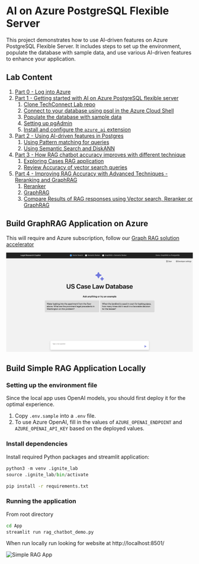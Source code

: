 # AI on Azure PostgreSQL Flexible Server

This project demonstrates how to use AI-driven features on Azure PostgreSQL Flexible Server. It includes steps to set up the environment, populate the database with sample data, and use various AI-driven features to enhance your application.

## Lab Content

1. [Part 0 - Log into Azure](#part-0---log-into-azure)
1. [Part 1 - Getting started with AI on Azure PostgreSQL flexible server](#part-1---getting-started-with-ai-on-azure-postgresql-flexible-server)
    1. [Clone TechConnect Lab repo](#clone-techconnect-lab-repo)
    1. [Connect to your database using psql in the Azure Cloud Shell](#connect-to-your-database-using-psql-in-the-azure-cloud-shell)
    1. [Populate the database with sample data](#populate-the-database-with-sample-data)
    1. [Setting up pgAdmin](#setting-up-pgadmin)
    1. [Install and configure the `azure_ai` extension](#install-and-configure-the-azure_ai-extension)
1. [Part 2 - Using AI-driven features in Postgres](#part-2---using-ai-driven-features-in-postgres)
    1. [Using Pattern matching for queries](#using-pattern-matching-for-queries)
    1. [Using Semantic Search and DiskANN](#using-semantic-search-and-diskann-index)
1. [ Part 3 - How RAG chatbot accuracy improves with different technique](#part-3---how-rag-chatbot-accuracy-improves-with-different-technique)
    1. [Exploring Cases RAG application](#exploring-cases-rag-application)
    1. [Review Accuracy of vector search queries](#review-accuracy-of-vector-search-queries)
1. [Part 4 - Improving RAG Accuracy with Advanced Techniques - Reranking and GraphRAG](#part-4---improving-rag-accuracy-with-advanced-techniques---reranking-and-graphrag)
    1. [Reranker](#what-is-a-reranker)
    1. [GraphRAG](#what-is-graphrag)
    1. [Compare Results of RAG responses using Vector search, Reranker or GraphRAG](#compare-results-of-rag-responses-using-vector-search-reranker-or-graphrag)

## Build GraphRAG Application on Azure

This will require and Azure subscription, follow our [Graph RAG solution accelerator](https://aka.ms/graphrag-legal-solution-accelerator-pg-blog)

![Graph RAG App](./Instructions/instructions282962/azure-RAG-app-demo.png)

## Build Simple RAG Application Locally

### Setting up the environment file

Since the local app uses OpenAI models, you should first deploy it for the optimal experience.

1. Copy `.env.sample` into a `.env` file.
2. To use Azure OpenAI, fill in the values of `AZURE_OPENAI_ENDPOINT` and `AZURE_OPENAI_API_KEY` based on the deployed values.

### Install dependencies
Install required Python packages and streamlit application:

```python
python3 -m venv .ignite_lab
source .ignite_lab/bin/activate
```

```bash
pip install -r requirements.txt
```

### Running the application
From root directory

```bash
cd App
streamlit run rag_chatbot_demo.py
```

When run locally run looking for website at http://localhost:8501/

![Simple RAG App](./Instructions/instructions276019/azure-RAG-app.png)


